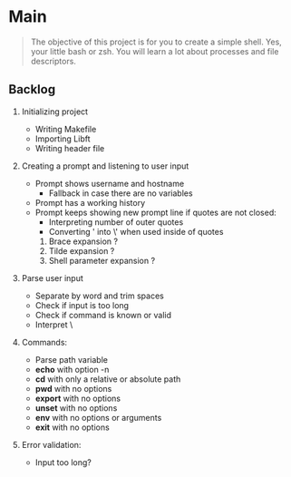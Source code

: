 # Main
> The objective of this project is for you to create a simple shell. Yes, your little bash or zsh. You will learn a lot about processes and file descriptors.

## Backlog

1. Initializing project
    - Writing Makefile
    - Importing Libft
    - Writing header file

2. Creating a prompt and listening to user input
    - Prompt shows username and hostname
        - Fallback in case there are no variables
    - Prompt has a working history
    - Prompt keeps showing new prompt line if quotes are not closed:
        - Interpreting number of outer quotes
        - Converting ' into \\' when used inside of quotes
        1. Brace expansion ?
        2. Tilde expansion ?
        3. Shell parameter expansion ?

3. Parse user input
    - Separate by word and trim spaces
    - Check if input is too long
    - Check if command is known or valid
    - Interpret \

4. Commands:
    - Parse path variable
    - **echo** with option -n
    - **cd** with only a relative or absolute path
    - **pwd** with no options
    - **export** with no options
    - **unset** with no options
    - **env** with no options or arguments
    - **exit** with no options

5. Error validation:
    - Input too long?
